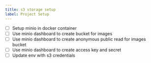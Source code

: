 ```yaml
---
title: s3 storage setup
label: Project Setup
---
```


- [ ] Setup minio in docker container
- [ ] Use minio dashboard to create bucket for images
- [ ] Use minio dashboard to create anonymous public read for images bucket
- [ ] Use minio dashboard to create access key and secret
- [ ] Update env with s3 credentials
